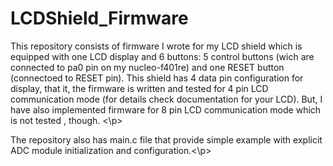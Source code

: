 # LCDShield_Firmware
<p>This repository consists of firmware I wrote for my LCD shield which is equipped with one LCD display and 6 buttons: 5 control buttons (wich are connected to pa0 pin on my nucleo-f401re) and one RESET button (connectoed to RESET pin). This shield has 4 data pin configuration for display, that it, the firmware is written and tested for 4 pin LCD communication mode (for details check documentation for your LCD). But, I have also implemented firmware for 8 pin LCD communication mode which is not tested , though. <\p>
<p> The repository also has main.c file that provide simple example with explicit ADC module initialization and configuration.<\p>
 
